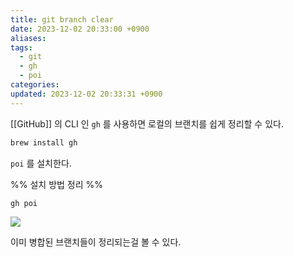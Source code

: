 ```yaml
---
title: git branch clear
date: 2023-12-02 20:33:00 +0900
aliases: 
tags:
  - git
  - gh
  - poi
categories: 
updated: 2023-12-02 20:33:31 +0900
---
```


[[GitHub]] 의 CLI 인 `gh` 를 사용하면 로컬의 브랜치를 쉽게 정리할 수 있다.

```bash
brew install gh
```

`poi` 를 설치한다.

%% 설치 방법 정리 %%

```bash
gh poi
```

![](https://i.imgur.com/Ftqdfa4.png)

이미 병합된 브랜치들이 정리되는걸 볼 수 있다.

